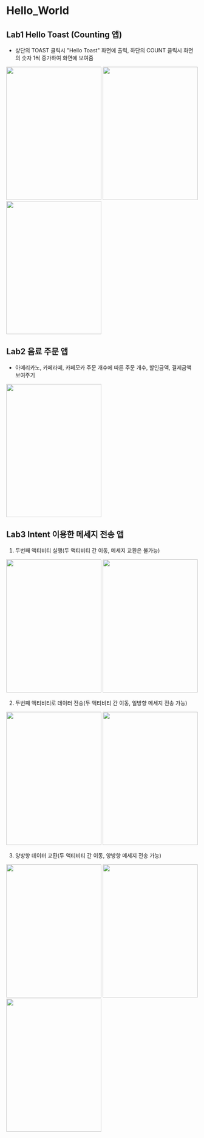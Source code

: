 # Hello_World

## Lab1 Hello Toast (Counting 앱)
- 상단의 TOAST 클릭시 "Hello Toast" 화면에 출력, 하단의 COUNT 클릭시 화면의 숫자 1씩 증가하여 화면에 보여줌

<img src = "https://user-images.githubusercontent.com/70666097/124207827-4c926b80-db21-11eb-984e-de48983fb7bc.png" width="250" height="350"> <img src = "https://user-images.githubusercontent.com/70666097/124634521-6802cb00-dec1-11eb-8aa3-2e6156498806.png" width="250" height="350"> <img src = "https://user-images.githubusercontent.com/70666097/124634526-6933f800-dec1-11eb-86e2-5154f6a6eeb0.png" width="250" height="350">

## Lab2 음료 주문 앱
- 아메리카노, 카페라떼, 카페모카 주문 개수에 따른 주문 개수, 할인금액, 결제금액 보여주기

<img src = "https://user-images.githubusercontent.com/70666097/124074224-210a7500-da7e-11eb-9f46-a3f46c0f36b0.png" width="250" height="350">

## Lab3 Intent 이용한 메세지 전송 앱

1. 두번째 액티비티 실행(두 액티비티 간 이동, 메세지 교환은 불가능)

<img src = "https://user-images.githubusercontent.com/70666097/124207455-87e06a80-db20-11eb-97a0-129921f57951.png" width="250" height="350"> <img src = "https://user-images.githubusercontent.com/70666097/124207457-89119780-db20-11eb-9a04-2bd7fb6b4415.png" width="250" height="350">

2. 두번째 액티비티로 데이터 전송(두 액티비티 간 이동, 일방향 메세지 전송 가능)

<img src = "https://user-images.githubusercontent.com/70666097/124207455-87e06a80-db20-11eb-97a0-129921f57951.png" width="250" height="350"> <img src = "https://user-images.githubusercontent.com/70666097/124207461-89aa2e00-db20-11eb-9036-2ebfd6752844.png" width="250" height="350">

3. 양방향 데이터 교환(두 액티비티 간 이동, 양방향 메세지 전송 가능)

<img src = "https://user-images.githubusercontent.com/70666097/124207466-8adb5b00-db20-11eb-97b5-877d9cbda487.png" width="250" height="350"> <img src = "https://user-images.githubusercontent.com/70666097/124207468-8c0c8800-db20-11eb-8a94-545c5f962859.png" width="250" height="350"> <img src = "https://user-images.githubusercontent.com/70666097/124207471-8ca51e80-db20-11eb-9429-f1054b44f2ab.png" width="250" height="350">
